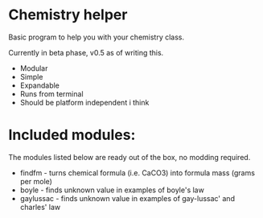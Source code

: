 # Chemistry helper
Basic program to help you with your chemistry class. 

Currently in beta phase, v0.5 as of writing this.

* Modular
* Simple
* Expandable
* Runs from terminal
* Should be platform independent i think

# Included modules:
The modules listed below are ready out of the box, no modding required.
* findfm - turns chemical formula (i.e. CaCO3) into formula mass (grams per mole)
* boyle - finds unknown value in examples of boyle's law 
* gaylussac - finds unknown value in examples of gay-lussac' and charles' law 
